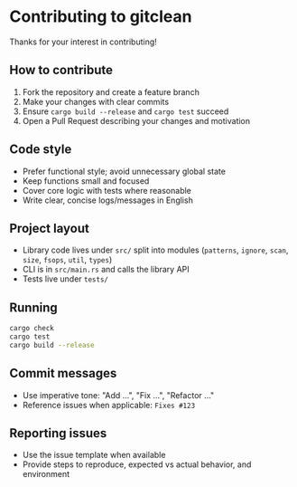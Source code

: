 # Contributing to gitclean

Thanks for your interest in contributing!

## How to contribute

1. Fork the repository and create a feature branch
2. Make your changes with clear commits
3. Ensure `cargo build --release` and `cargo test` succeed
4. Open a Pull Request describing your changes and motivation

## Code style

- Prefer functional style; avoid unnecessary global state
- Keep functions small and focused
- Cover core logic with tests where reasonable
- Write clear, concise logs/messages in English

## Project layout

- Library code lives under `src/` split into modules (`patterns`, `ignore`, `scan`, `size`, `fsops`, `util`, `types`)
- CLI is in `src/main.rs` and calls the library API
- Tests live under `tests/`

## Running

```bash
cargo check
cargo test
cargo build --release
```

## Commit messages

- Use imperative tone: "Add …", "Fix …", "Refactor …"
- Reference issues when applicable: `Fixes #123`

## Reporting issues

- Use the issue template when available
- Provide steps to reproduce, expected vs actual behavior, and environment
